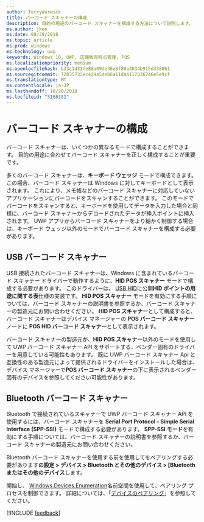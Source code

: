 ```yaml
---
author: TerryWarwick
title: バーコード スキャナーの構成
description: 目的の用途のバーコード スキャナーを構成する方法について説明します。
ms.author: jken
ms.date: 08/29/2018
ms.topic: article
ms.prod: windows
ms.technology: uwp
keywords: Windows 10, UWP, 店舗販売時点管理, POS
ms.localizationpriority: medium
ms.openlocfilehash: b33c1d33fe88a09de36e8f80a3034b915d338861
ms.sourcegitcommit: 72835733ec429a5deb6a11da4112336746e5e9cf
ms.translationtype: MT
ms.contentlocale: ja-JP
ms.lasthandoff: 10/20/2018
ms.locfileid: "5166182"
---
```

# <a name="configure-a-barcode-scanner"></a>バーコード スキャナーの構成

バーコード スキャナーは、いくつかの異なるモードで構成することができます。  目的の用途に合わせてバーコード スキャナーを正しく構成することが重要です。

多くのバーコード スキャナーは、**キーボード ウェッジ** モードで構成できます。この場合、バーコード スキャナーは Windows に対してキーボードとして表示されます。  これにより、メモ帳などのバーコード スキャナーに対応していないアプリケーションにバーコードをスキャンすることができます。  このモードでバーコードをスキャンすると、キーボードを使用してデータを入力した場合と同様に、バーコード スキャナーからデコードされたデータが挿入ポイントに挿入されます。  UWP アプリからバーコード スキャナーをより細かく制御する場合は、キーボード ウェッジ以外のモードでバーコード スキャナーを構成する必要があります。

## <a name="usb-barcode-scanner"></a>USB バーコード スキャナー
USB 接続されたバーコード スキャナーは、Windows に含まれているバーコード スキャナー ドライバーで動作するように、**HID POS スキャナー** モードで構成する必要があります。 このドライバーは、 [USB HID](http://www.usb.org/developers/hidpage/)に公開**HID ポイントの用途に関する表**仕様の実装です。  **HID POS スキャナー** モードを有効にする手順については、バーコード スキャナーの説明書を参照するか、バーコード スキャナーの製造元にお問い合わせください。  **HID POS スキャナー**として構成すると、バーコード スキャナーはデバイス マネージャーの **POS バーコード スキャナー** ノードに **POS HID バーコード スキャナー**として表示されます。

バーコード スキャナーの製造元が、**HID POS スキャナー**以外のモードを使用して UWP バーコード スキャナー API をサポートする、ベンダー固有のドライバーを用意している可能性もあります。  既に UWP バーコード スキャナー Api と互換性のある製造元によって提供されるドライバーをインストールした場合は、デバイス マネージャーで**POS バーコード スキャナー**の下に表示されるベンダー固有のデバイスを参照してください可能性があります。

## <a name="bluetooth-barcode-scanner"></a>Bluetooth バーコード スキャナー
Bluetooth で接続されているスキャナーで UWP バーコード スキャナー API を使用するには、バーコード スキャナーを **Serial Port Protocol - Simple Serial Interface (SPP-SSI)** モードで構成する必要があります。  **SPP-SSI モード**を有効にする手順については、バーコード スキャナーの説明書を参照するか、バーコード スキャナーの製造元にお問い合わせください。

Bluetooth バーコード スキャナーを使用する前を使用してをペアリングする必要があります**の設定 > デバイス > Bluetooth とその他のデバイス > [Bluetooth またはその他のデバイス**します。

開始し、 [Windows.Devices.Enumeration](https://docs.microsoft.com/uwp/api/windows.devices.enumeration)名前空間を使用して、ペアリング プロセスを制御できます。  詳細については、「[デバイスのペアリング](https://docs.microsoft.com/windows/uwp/devices-sensors/pair-devices)」を参照してください。

[!INCLUDE [feedback](./includes/pos-feedback.md)]